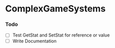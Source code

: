 # ComplexGameSystems

### Todo

- [ ] Test GetStat and SetStat for reference or value
- [ ] Write Documentation
